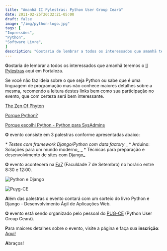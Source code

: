```yaml
---
title: "Amanhã II Pylestras: Python User Group Ceará"
date: 2011-02-25T20:32:21-05:00
draft: false
image: "/img/python-logo.jpg"
tags: [
"Impressões",
"Python",
"Software Livre",
]
description: "Gostaria de lembrar a todos os interessados que amanhã teremos o II Pylestras aqui em Fortaleza."
---
```

**G**ostaria de lembrar a todos os interessados que amanhã teremos o [II Pylestras](https://pylestras.appspot.com/) aqui em Fortaleza.

Se você não faz ideia sobre o que seja Python ou sabe que é uma linguagem de programação mas não conhece maiores detalhes sobre a mesma, recomendo a leitura destes links bem como sua participação no evento, que com certeza será bem interessante.

[The Zen Of Phyton](https://marcelocavalcante.net/portal/2008/11/24/the-zen-of-python/)

[Porque Python?](https://marcelocavalcante.net/portal/2008/11/20/porque-python/)

[Porque escolhi Python - Python para SysAdmins](https://marcelocavalcante.net/portal/2009/11/21/porque-escolhi-python-python-para-sysadmins/)

**O** evento consiste em 3 palestras conforme apresentadas abaixo:

_* Testes com framework Django/Python com data factory_
_ * Arduino: Soluções para um mundo moderno_
_ * Técnicas para preparação e desenvolvimento de sites com Django_

**O** evento acontecerá na [Fa7](https://maps.google.com/maps?f=q&source=s_q&hl=pt-BR&geocode=&q=Faculdade+7+de+Setembro,+Fortaleza+-+Cear%C3%A1,+Brasil&aq=2&sll=37.926868,-95.712891&sspn=30.000938,79.013672&ie=UTF8&hq=Faculdade+Sete+de+Setembro&hnear=Faculdade+Sete+de+Setembro+-+Rua+Almirante+Maximiano+da+Fonseca,+1395+-+Eng.+Luciano+Cavalcante,+Fortaleza+-+Cear%C3%A1,+60811-020,+Brasil&z=14) (Faculdade 7 de Setembro) no horário entre 8:30 e 12:00.


![Python e Django](/img/pythonedjango.gif)


![Puyg-CE](/img/logo_pugce.png)

**A**lém das palestras o evento contará com um sorteio do livro Python e Django - Desenvolvimento Ágil de Aplicações Web.

**O** evento está sendo organizado pelo pessoal do [PUG-CE](https://pug-ce.python.org.br/sobre/) (Python User Group Ceará).

**P**ara maiores detalhes sobre o evento, visite a página e faça sua **inscrição**: [Aqui!](https://pylestras.appspot.com/)

**A**braços!
